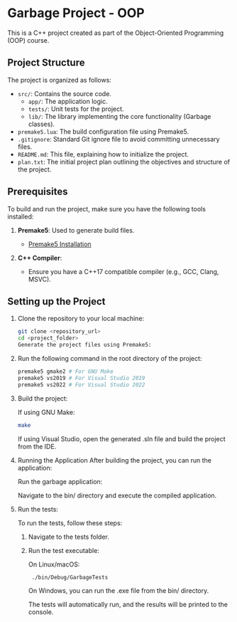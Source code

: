 # Garbage Project - OOP

This is a C++ project created as part of the Object-Oriented Programming (OOP) course.

## Project Structure

The project is organized as follows:

- `src/`: Contains the source code.
  - `app/`: The application logic.
  - `tests/`: Unit tests for the project.
  - `lib/`: The library implementing the core functionality (Garbage classes).
- `premake5.lua`: The build configuration file using Premake5.
- `.gitignore`: Standard Git ignore file to avoid committing unnecessary files.
- `README.md`: This file, explaining how to initialize the project.
- `plan.txt`: The initial project plan outlining the objectives and structure of the project.

## Prerequisites

To build and run the project, make sure you have the following tools installed:

1. **Premake5**: Used to generate build files.

   - [Premake5 Installation](https://premake.github.io/)

2. **C++ Compiler**:

   - Ensure you have a C++17 compatible compiler (e.g., GCC, Clang, MSVC).

## Setting up the Project

1. Clone the repository to your local machine:

   ```bash
   git clone <repository_url>
   cd <project_folder>
   Generate the project files using Premake5:
   ```

2. Run the following command in the root directory of the project:

   ```bash
   premake5 gmake2 # For GNU Make
   premake5 vs2019 # For Visual Studio 2019
   premake5 vs2022 # For Visual Studio 2022
   ```

3. Build the project:

   If using GNU Make:

   ```bash
   make
   ```

   If using Visual Studio, open the generated .sln file and build the project from the IDE.

4. Running the Application
   After building the project, you can run the application:

   Run the garbage application:

   Navigate to the bin/ directory and execute the compiled application.

5. Run the tests:

   To run the tests, follow these steps:

   1. Navigate to the tests folder.

   2. Run the test executable:

      On Linux/macOS:

      ```bash
       ./bin/Debug/GarbageTests
      ```

      On Windows, you can run the .exe file from the bin/ directory.

      The tests will automatically run, and the results will be printed to the console.
